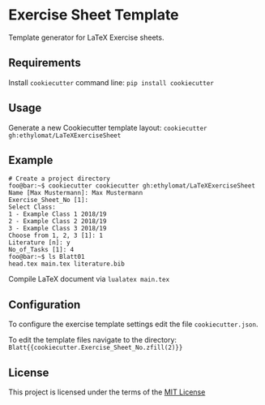 Exercise Sheet Template
=======================

Template generator for LaTeX Exercise sheets.

Requirements
------------
Install `cookiecutter` command line: `pip install cookiecutter`

Usage
-----
Generate a new Cookiecutter template layout: `cookiecutter gh:ethylomat/LaTeXExerciseSheet`    

Example
-------
```console
# Create a project directory
foo@bar:~$ cookiecutter cookiecutter gh:ethylomat/LaTeXExerciseSheet
Name [Max Mustermann]: Max Mustermann
Exercise_Sheet_No [1]: 
Select Class:
1 - Example Class 1 2018/19
2 - Example Class 2 2018/19
3 - Example Class 3 2018/19
Choose from 1, 2, 3 [1]: 1
Literature [n]: y
No_of_Tasks [1]: 4
foo@bar:~$ ls Blatt01
head.tex main.tex literature.bib
```

Compile LaTeX document via `lualatex main.tex`  

Configuration
-------------
To configure the exercise template settings edit the file `cookiecutter.json`.

To edit the template files navigate to the directory: `Blatt{{cookiecutter.Exercise_Sheet_No.zfill(2)}}`


License
-------
This project is licensed under the terms of the [MIT License](/LICENSE)
